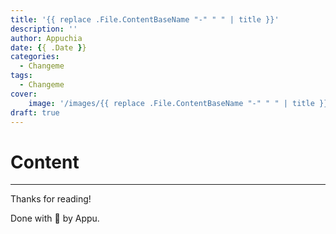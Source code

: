 ```yaml
---
title: '{{ replace .File.ContentBaseName "-" " " | title }}'
description: ''
author: Appuchia
date: {{ .Date }}
categories:
  - Changeme
tags:
  - Changeme
cover:
    image: '/images/{{ replace .File.ContentBaseName "-" " " | title }}'
draft: true
---
```


# Content

---

Thanks for reading!

Done with 🖤 by Appu.
